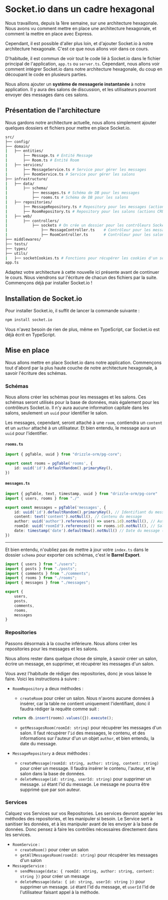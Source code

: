 # Socket.io dans un cadre hexagonal

Nous travaillons, depuis la 1ère semaine, sur une architecture hexagonale. Nous avons vu comment mettre en place une architecture hexagonale, et comment la mettre en place avec Express.

Cependant, il est possible d'aller plus loin, et d'ajouter Socket.io à notre architecture hexagonale. C'est ce que nous allons voir dans ce cours.

D'habitude, il est commun de voir tout le code lié à Socket.io dans le fichier principal de l'application, `app.ts` ou `server.ts`. Cependant, nous allons voir comment intégrer Socket.io dans notre architecture hexagonale, du coup en découpant le code en plusieurs parties.

Nous allons ajouter un **système de messagerie instantanée** à notre application. Il y aura des salons de discussion, et les utilisateurs pourront envoyer des messages dans ces salons.

## Présentation de l'architecture

Nous gardons notre architecture actuelle, nous allons simplement ajouter quelques dossiers et fichiers pour mettre en place Socket.io.

```bash
src/
├── config/
├── domain/
|   ├── entities/
|       ├── Message.ts # Entité Message
|       ├── Room.ts # Entité Room
|   ├── services/
|       ├── MessageService.ts # Service pour gérer les messages
|       ├── RoomService.ts # Service pour gérer les salons
├── infrastructure/
|   ├── data/
|       ├── schema/
|           ├── messages.ts # Schéma de DB pour les messages
|           ├── rooms.ts # Schéma de DB pour les salons
|   ├── repositories/
|       ├── MessageRepository.ts # Repository pour les messages (actions CRUD)
|       ├── RoomRepository.ts # Repository pour les salons (actions CRUD)
|   ├── web/
|       ├── controllers/
|           ├── sockets # On crée un dossier pour les contrôleurs Socket.io, car ils sont différents des contrôleurs HTTP
|               ├── MessageController.ts    # Contrôleur pour les messages
|               ├── RoomController.ts       # Contrôleur pour les salons
├── middlewares/
├── tests/
├── types/
├── utils/
|   ├── socketCookies.ts # Fonctions pour récupérer les cookies d'un socket
app.ts
```

Adaptez votre architecture à cette nouvelle ici présente avant de continuer le cours.
Nous viendrons sur l'écriture de chacun des fichiers par la suite. Commençons déjà par installer Socket.io !

## Installation de Socket.io

Pour installer Socket.io, il suffit de lancer la commande suivante :

```bash
npm install socket.io
```

Vous n'avez besoin de rien de plus, même en TypeScript, car Socket.io est déjà écrit en TypeScript.

## Mise en place

Nous allons mettre en place Socket.io dans notre application. Commençons tout d'abord par la plus haute couche de notre architecture hexagonale, à savoir l'écriture des schémas.

### Schémas

Nous allons créer les schémas pour les messages et les salons. Ces schémas seront utilisés pour la base de données, mais également pour les contrôleurs Socket.io. Il n'y aura aucune information capitale dans les salons, seulement un `uuid` pour identifier le salon.

Les messages, cependant, seront attaché à une `room`, contiendra un `content` et un `author` attaché à un utilisateur. Et bien entendu, le message aura un `uuid` pour l'identifier.

#### `rooms.ts`

```ts
import { pgTable, uuid } from "drizzle-orm/pg-core";

export const rooms = pgTable('rooms', {
    id: uuid('id').defaultRandom().primaryKey(),
})
```

#### `messages.ts`

```ts
import { pgTable, text, timestamp, uuid } from "drizzle-orm/pg-core"
import { users, rooms } from "./"

export const messages = pgTable('messages', {
    id: uuid('id').defaultRandom().primaryKey(), // Identifiant du message
    content: text('content').notNull(), // Contenu du message
    author: uuid('author').references(() => users.id).notNull(), // Auteur du message (référence à un utilisateur)
    roomId: uuid('roomId').references(() => rooms.id).notNull(), // Salon du message (référence à un salon)
    date: timestamp('date').defaultNow().notNull() // Date du message (généré automatiquement)
})
```

---

Et bien entendu, n'oubliez pas de mettre à jour votre `index.ts` dans le dossier `schema` pour exporter ces schémas, c'est le **Barrel Export**.

```ts
import { users } from "./users";
import { posts } from "./posts";
import { comments } from "./comments";
import { rooms } from "./rooms";
import { messages } from "./messages";

export {
    users,
    posts,
    comments,
    rooms,
    messages
}
```

### Repositories

Passons désormais à la couche inférieure. Nous allons créer les repositories pour les messages et les salons.

Nous allons rester dans quelque chose de simple, à savoir créer un salon, écrire un message, en supprimer, et récupérer les messages d'un salon.

Vous avez l'habitude de rédiger des repositories, donc je vous laisse le faire.
Voici les instructions à suivre :

- `RoomRepository` a deux méthodes :
    - `createRoom` pour créer un salon. Nous n'avons aucune données à insérer, car la table ne contient uniquement l'identifiant, donc il faudra rédiger la requête comme suit :
    ```ts
    return db.insert(rooms).values({}).execute();
    ```
    - `getMessagesRoom(roomId: string)` pour récupérer les messages d'un salon. Il faut récupérer l'`id` des messages, le contenu, et des informations sur l'auteur d'un un objet `author`, et bien entendu, la date du message.

- `MessageRepository` a deux méthodes :
    - `createMessage(roomId: string, author: string, content: string)` pour créer un message. Il faudra insérer le contenu, l'auteur, et le salon dans la base de données.
    - `deleteMessage(id: string, userId: string)` pour supprimer un message. `id` étant l'id du message. Le message ne pourra être supprimé que par son auteur.

### Services

Calquez vos Services sur vos Repositories. Les services devront appeler les méthodes des repositories, et les manipuler si besoin. Le Service sert à sanitiser les données, et à les manipuler avant de les envoyer à la base de données. Donc pensez à faire les contrôles nécessaires directement dans les services.

- `RoomService` :
    - `createRoom()` pour créer un salon
    - `getAllMessagesRoom(roomId: string)` pour récupérer les messages d'un salon
- `MessageService` :
    - `sendMessage(data: { roomId: string, author: string, content: string })` pour créer un message
    - `deleteMessage(data: { id: string, userId: string })` pour supprimer un message. `id` étant l'id du message, et `userId` l'id de l'utilisateur faisant appel à la méthode.